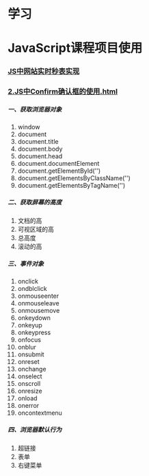 # 学习
# JavaScript课程项目使用
### [JS中网站实时秒表实现](https://411426414.github.io/JavaScriptCourse/1.JS中网站实时秒表实现.html)

### [2.JS中Confirm确认框的使用.html](https://411426414.github.io/JavaScriptCourse/2.JS中Confirm确认框的使用.html)


##### 一、获取浏览器对象
1. window
2. document
3. document.title
4. document.body
5. document.head
6. document.documentElement
7. document.getElementById('')
8. document.getElementsByClassName('')
9. document.getElementsByTagName('')

##### 二、获取屏幕的高度
1. 文档的高
2. 可视区域的高
3. 总高度
4. 滚动的高

##### 三、事件对象

1. onclick
2. ondblclick
3. onmouseenter
4. onmouseleave
5. onmousemove
6. onkeydown
7. onkeyup
8. onkeypress
9. onfocus
10. onblur
11. onsubmit
12. onreset
13. onchange
14. onselect
15. onscroll
16. onresize
17. onload
18. onerror
19. oncontextmenu

##### 四、浏览器默认行为

1. 超链接
2. 表单
3. 右键菜单
